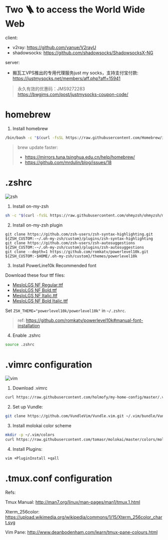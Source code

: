 # Two 🪜 to access the World Wide Web

client:
* v2ray: https://github.com/yanue/V2rayU
* shadowsocks: https://github.com/shadowsocks/ShadowsocksX-NG

server:
* 搬瓦工VPS推出的专用代理服务just my socks，支持支付宝付款: https://justmysocks.net/members/aff.php?aff=15941

> 永久有效的优惠码：JMS9272283
> https://bwgjms.com/post/justmysocks-coupon-code/

# homebrew

1. Install homebrew

```sh
/bin/bash -c "$(curl -fsSL https://raw.githubusercontent.com/Homebrew/install/HEAD/install.sh)"
```

> brew update faster: 
>  * https://mirrors.tuna.tsinghua.edu.cn/help/homebrew/
>  * https://github.com/mrdulin/blog/issues/18

# .zshrc

![zsh](https://raw.githubusercontent.com/holmofy/my-home-config/master/.screen-shot/zsh-screen-shot.png)

1. Install on-my-zsh

```sh
sh -c "$(curl -fsSL https://raw.githubusercontent.com/ohmyzsh/ohmyzsh/master/tools/install.sh)"
```

2. Install on-my-zsh plugin
```
git clone https://github.com/zsh-users/zsh-syntax-highlighting.git ${ZSH_CUSTOM:-~/.oh-my-zsh/custom}/plugins/zsh-syntax-highlighting
git clone https://github.com/zsh-users/zsh-autosuggestions ${ZSH_CUSTOM:-~/.oh-my-zsh/custom}/plugins/zsh-autosuggestions
git clone --depth=1 https://github.com/romkatv/powerlevel10k.git ${ZSH_CUSTOM:-$HOME/.oh-my-zsh/custom}/themes/powerlevel10k
```

3. Install PowerLine10k Recommended font

Download these four ttf files:

* [MesloLGS NF Regular.ttf](https://github.com/romkatv/powerlevel10k-media/raw/master/MesloLGS%20NF%20Regular.ttf)
* [MesloLGS NF Bold.ttf](https://github.com/romkatv/powerlevel10k-media/raw/master/MesloLGS%20NF%20Bold.ttf)
* [MesloLGS NF Italic.ttf](https://github.com/romkatv/powerlevel10k-media/raw/master/MesloLGS%20NF%20Italic.ttf)
* [MesloLGS NF Bold Italic.ttf](https://github.com/romkatv/powerlevel10k-media/raw/master/MesloLGS%20NF%20Bold%20Italic.ttf)

Set `ZSH_THEME="powerlevel10k/powerlevel10k"` in `~/.zshrc`.

> ref: https://github.com/romkatv/powerlevel10k#manual-font-installation

4. Enable .zshrc

```sh
source .zshrc
```

# .vimrc configuration

![vim](https://raw.githubusercontent.com/holmofy/my-home-config/master/.screen-shot/vim-screen-shot.png)

1. Download .vimrc

```sh
curl https://raw.githubusercontent.com/holmofy/my-home-config/master/.vimrc > ~/.vimrc
```

2. Set up Vundle:

```sh
git clone https://github.com/VundleVim/Vundle.vim.git ~/.vim/bundle/Vundle.vim
```

3. Install molokai color scheme

```sh
mkdir -p ~/.vim/colors
curl https://raw.githubusercontent.com/tomasr/molokai/master/colors/molokai.vim > ~/.vim/colors/molokai.vim
```

4. Install Plugins:

```sh
vim +PluginInstall +qall
```

# .tmux.conf configuration

Refs:

Tmux Manual: http://man7.org/linux/man-pages/man1/tmux.1.html

Xterm_256color: https://upload.wikimedia.org/wikipedia/commons/1/15/Xterm_256color_chart.svg

Vim Pane: http://www.deanbodenham.com/learn/tmux-pane-colours.html
